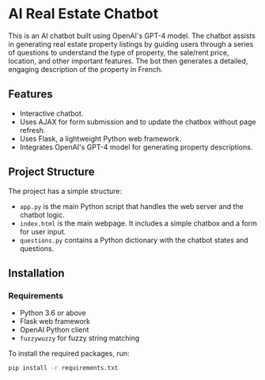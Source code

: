 # AI Real Estate Chatbot

This is an AI chatbot built using OpenAI's GPT-4 model. The chatbot assists in generating real estate property listings by guiding users through a series of questions to understand the type of property, the sale/rent price, location, and other important features. The bot then generates a detailed, engaging description of the property in French.

## Features
- Interactive chatbot.
- Uses AJAX for form submission and to update the chatbox without page refresh.
- Uses Flask, a lightweight Python web framework.
- Integrates OpenAI's GPT-4 model for generating property descriptions.

## Project Structure
The project has a simple structure:
- `app.py` is the main Python script that handles the web server and the chatbot logic.
- `index.html` is the main webpage. It includes a simple chatbox and a form for user input.
- `questions.py` contains a Python dictionary with the chatbot states and questions.

## Installation

### Requirements
- Python 3.6 or above
- Flask web framework
- OpenAI Python client
- `fuzzywuzzy` for fuzzy string matching


To install the required packages, run:
```bash
pip install -r requirements.txt
